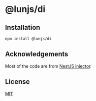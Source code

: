 # @lunjs/di

## Installation

```sh
npm install @lunjs/di
```

## Acknowledgements

Most of the code are from [NestJS injector](https://github.com/nestjs/nest/tree/v8.1.1/packages/core/injector).


## License

[MIT](LICENSE)
